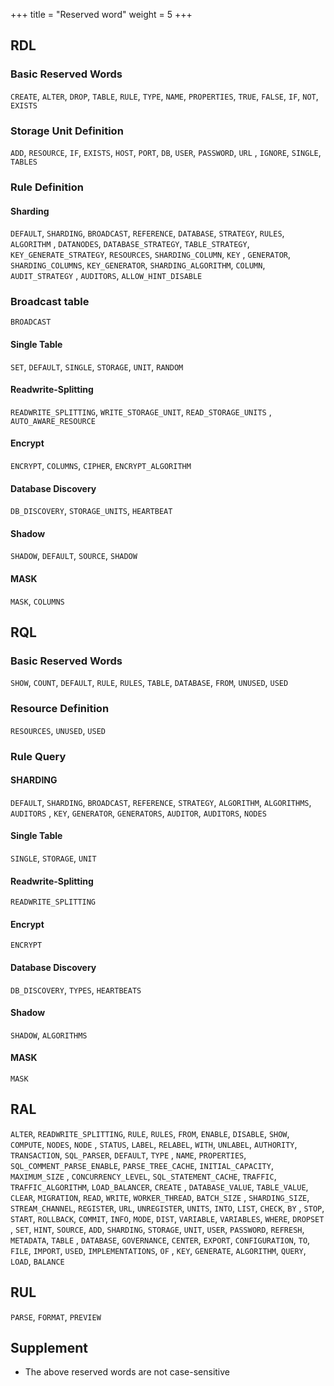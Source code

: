 +++
title = "Reserved word"
weight = 5
+++

## RDL

### Basic Reserved Words

`CREATE`, `ALTER`, `DROP`, `TABLE`, `RULE`, `TYPE`, `NAME`, `PROPERTIES`, `TRUE`, `FALSE`, `IF`, `NOT`, `EXISTS`

### Storage Unit Definition

`ADD`, `RESOURCE`, `IF`, `EXISTS`, `HOST`, `PORT`, `DB`, `USER`, `PASSWORD`, `URL`
, `IGNORE`, `SINGLE`, `TABLES`

### Rule Definition

#### Sharding

`DEFAULT`, `SHARDING`, `BROADCAST`, `REFERENCE`, `DATABASE`, `STRATEGY`, `RULES`, `ALGORITHM`
, `DATANODES`, `DATABASE_STRATEGY`, `TABLE_STRATEGY`, `KEY_GENERATE_STRATEGY`, `RESOURCES`, `SHARDING_COLUMN`, `KEY`
, `GENERATOR`, `SHARDING_COLUMNS`, `KEY_GENERATOR`, `SHARDING_ALGORITHM`, `COLUMN`, `AUDIT_STRATEGY`
, `AUDITORS`, `ALLOW_HINT_DISABLE`

### Broadcast table

`BROADCAST`

#### Single Table

`SET`, `DEFAULT`, `SINGLE`, `STORAGE`, `UNIT`, `RANDOM`

#### Readwrite-Splitting

`READWRITE_SPLITTING`, `WRITE_STORAGE_UNIT`, `READ_STORAGE_UNITS`
, `AUTO_AWARE_RESOURCE`

#### Encrypt

`ENCRYPT`, `COLUMNS`, `CIPHER`, `ENCRYPT_ALGORITHM`

#### Database Discovery

`DB_DISCOVERY`, `STORAGE_UNITS`, `HEARTBEAT`

#### Shadow

`SHADOW`, `DEFAULT`, `SOURCE`, `SHADOW`

#### MASK

`MASK`, `COLUMNS`

## RQL

### Basic Reserved Words

`SHOW`, `COUNT`, `DEFAULT`, `RULE`, `RULES`, `TABLE`, `DATABASE`, `FROM`, `UNUSED`, `USED`

### Resource Definition

`RESOURCES`, `UNUSED`, `USED`

### Rule Query

#### SHARDING

`DEFAULT`, `SHARDING`, `BROADCAST`, `REFERENCE`, `STRATEGY`, `ALGORITHM`, `ALGORITHMS`, `AUDITORS`
, `KEY`, `GENERATOR`, `GENERATORS`, `AUDITOR`, `AUDITORS`, `NODES`

#### Single Table

`SINGLE`, `STORAGE`, `UNIT`

#### Readwrite-Splitting

`READWRITE_SPLITTING`

#### Encrypt

`ENCRYPT`

#### Database Discovery

`DB_DISCOVERY`, `TYPES`, `HEARTBEATS`

#### Shadow

`SHADOW`, `ALGORITHMS`

#### MASK

`MASK`

## RAL

`ALTER`, `READWRITE_SPLITTING`, `RULE`, `RULES`, `FROM`, `ENABLE`, `DISABLE`, `SHOW`, `COMPUTE`, `NODES`, `NODE`
, `STATUS`, `LABEL`, `RELABEL`, `WITH`, `UNLABEL`, `AUTHORITY`, `TRANSACTION`, `SQL_PARSER`, `DEFAULT`, `TYPE`
, `NAME`, `PROPERTIES`, `SQL_COMMENT_PARSE_ENABLE`, `PARSE_TREE_CACHE`, `INITIAL_CAPACITY`, `MAXIMUM_SIZE`
, `CONCURRENCY_LEVEL`, `SQL_STATEMENT_CACHE`, `TRAFFIC`, `TRAFFIC_ALGORITHM`, `LOAD_BALANCER`, `CREATE`
, `DATABASE_VALUE`, `TABLE_VALUE`, `CLEAR`, `MIGRATION`, `READ`, `WRITE`, `WORKER_THREAD`, `BATCH_SIZE`
, `SHARDING_SIZE`, `STREAM_CHANNEL`, `REGISTER`, `URL`, `UNREGISTER`, `UNITS`, `INTO`, `LIST`, `CHECK`, `BY`
, `STOP`, `START`, `ROLLBACK`, `COMMIT`, `INFO`, `MODE`, `DIST`, `VARIABLE`, `VARIABLES`, `WHERE`, `DROPSET`
, `SET`, `HINT`, `SOURCE`, `ADD`, `SHARDING`, `STORAGE`, `UNIT`, `USER`, `PASSWORD`, `REFRESH`, `METADATA`, `TABLE`
, `DATABASE`, `GOVERNANCE`, `CENTER`, `EXPORT`, `CONFIGURATION`, `TO`, `FILE`, `IMPORT`, `USED`, `IMPLEMENTATIONS`, `OF`
, `KEY`, `GENERATE`, `ALGORITHM`, `QUERY`, `LOAD`, `BALANCE`

## RUL

`PARSE`, `FORMAT`, `PREVIEW`

## Supplement

- The above reserved words are not case-sensitive